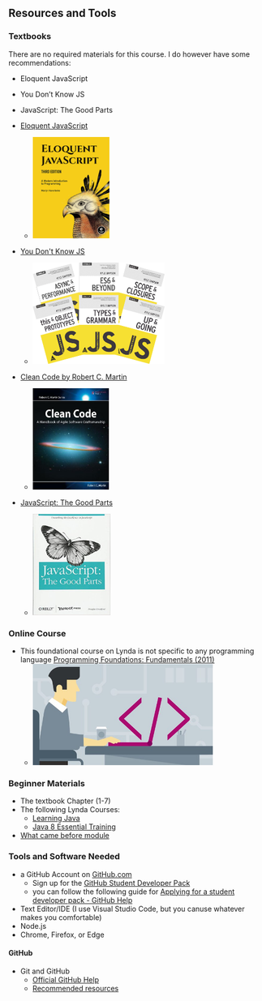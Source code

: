 ## Resources and Tools

### Textbooks
There are no required materials for this course. I do however
have some recommendations:
* Eloquent JavaScript
* You Don’t Know JS
* JavaScript: The Good Parts

* [Eloquent JavaScript](https://eloquentjavascript.net/)
    * [<img alt="Eloquent JavaScript" src="assets/images/eloquentJS.jpg" style="height:200px"/>](https://eloquentjavascript.net/)

* [You Don't Know JS](https://github.com/getify/You-Dont-Know-JS)
    * [<img alt="You Don't Know JS" src="assets/images/youDontKnowJs.jpg" style="height:200px"/>](https://github.com/getify/You-Dont-Know-JS)

* [Clean Code by Robert C. Martin](https://www.oreilly.com/library/view/clean-code-/9783826655487/?ar)
    * [<img alt="Clean Code book cover" src="assets/images/cleanCode.jpg" style="height:200px"/>](https://www.oreilly.com/library/view/clean-code-/9783826655487/?ar)

* [JavaScript: The Good Parts](https://learning.oreilly.com/library/view/javascript-the-good/9780596517748/)
    * [<img alt="JavaScript: The Good Parts cover" src="assets/images/jsTheGoodParts.jpg" style="height:200px"/>](https://learning.oreilly.com/library/view/javascript-the-good/9780596517748/)

### Online Course
* This foundational course on Lynda is not specific to any programming language [Programming Foundations: Fundamentals (2011)](https://www.lynda.com/Programming-Foundations-tutorials/Foundations-Programming-Fundamentals/83603-2.html)
    * [<img alt="Programming Foundation Lynda Course Cover" src="assets/images/Lynda1.jpg" height="200" />](https://www.lynda.com/Programming-Foundations-tutorials/Foundations-Programming-Fundamentals/83603-2.html)

### Beginner Materials
* The textbook Chapter (1-7)
* The following Lynda Courses:
    * [Learning Java](https://www.lynda.com/Java-tutorials/Learning-Java-2018/669544-2.html)
    * [Java 8 Essential Training](https://www.lynda.com/Java-tutorials/Java-8-Essential-Training-2015/377484-2.html)
* [What came before module](https://uc.instructure.com/courses/1128631/modules/items/45614431)


### Tools and Software Needed
* a GitHub Account on [GitHub.com](https://github.com/)
    * Sign up for the [GitHub Student Developer Pack](https://education.github.com/pack)
    * you can follow the following guide for [Applying for a student developer pack - GitHub Help](https://help.github.com/en/articles/applying-for-a-student-developer-pack)
* Text Editor/IDE (I use Visual Studio Code, but you canuse whatever makes you comfortable)
* Node.js
* Chrome, Firefox, or Edge

#### GitHub
* Git and GitHub
    * [Official GitHub Help](https://help.github.com/)
    * [Recommended resources](http://hackerhours.org/resources.html#github)

